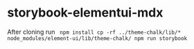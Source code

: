 # storybook-elementui-mdx

After cloning run <code>
npm install
cp -rf ../theme-chalk/lib/* node_modules/element-ui/lib/theme-chalk/
npm run storybook
</code>
